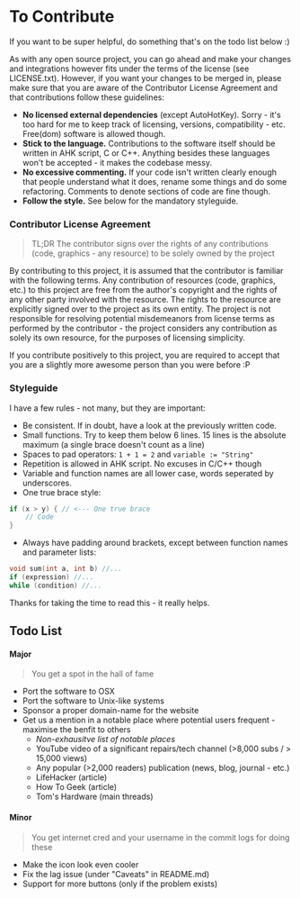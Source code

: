 # To Contribute

If you want to be super helpful, do something that's on the todo list below :)

As with any open source project, you can go ahead and make your changes and integrations however fits under the terms of the license (see LICENSE.txt). However, if you want your changes to be merged in, please make sure that you are aware of the Contributor License Agreement and that contributions follow these guidelines:

* **No licensed external dependencies** (except AutoHotKey). Sorry - it's too hard for me to keep track of licensing, versions, compatibility - etc. Free(dom) software is allowed though.
* **Stick to the language.** Contributions to the software itself should be written in AHK script, C or C++. Anything besides these languages won't be accepted - it makes the codebase messy.
* **No excessive commenting.** If your code isn't written clearly enough that people understand what it does, rename some things and do some refactoring. Comments to denote sections of code are fine though.
* **Follow the style.** See below for the mandatory styleguide.


### Contributor License Agreement

>TL;DR The contributor signs over the rights of any contributions (code, graphics - any resource) to be solely owned by the project

By contributing to this project, it is assumed that the contributor is familiar with the following terms.
Any contribution of resources (code, graphics, etc.) to this project are free from the author's copyright and the rights of any other party involved with the resource. The rights to the resource are explicitly signed over to the project as its own entity. The project is not responsible for resolving potential misdemeanors from license terms as performed by the contributor - the project considers any contribution as solely its own resource, for the purposes of licensing simplicity.

If you contribute positively to this project, you are required to accept that you are a slightly more awesome person than you were before :P

### Styleguide

I have a few rules - not many, but they are important:

* Be consistent. If in doubt, have a look at the previously written code.
* Small functions. Try to keep them below 6 lines. 15 lines is the absolute maximum (a single brace doesn't count as a line)
* Spaces to pad operators: `1 + 1 = 2` and `variable := "String"`
* Repetition is allowed in AHK script. No excuses in C/C++ though
* Variable and function names are all lower case, words seperated by underscores.
* One true brace style:
```c
if (x > y) { // <--- One true brace
    // Code
}
```
* Always have padding around brackets, except between function names and parameter lists:
```c
void sum(int a, int b) //...
if (expression) //...
while (condition) //...
```

Thanks for taking the time to read this - it really helps.

## Todo List

#### Major
> You get a spot in the hall of fame

* Port the software to OSX
* Port the software to Unix-like systems
* Sponsor a proper domain-name for the website
* Get us a mention in a notable place where potential users frequent - maximise the benfit to others
    + *Non-exhausitve list of notable places*
    + YouTube video of a significant repairs/tech channel (>8,000 subs / > 15,000 views)
    + Any popular (>2,000 readers) publication (news, blog, journal - etc.)
    + LifeHacker (article)
    * How To Geek (article)
    + Tom's Hardware (main threads)

#### Minor
> You get internet cred and your username in the commit logs for doing these

* Make the icon look even cooler
* Fix the lag issue (under "Caveats" in README.md)
* Support for more buttons (only if the problem exists)

